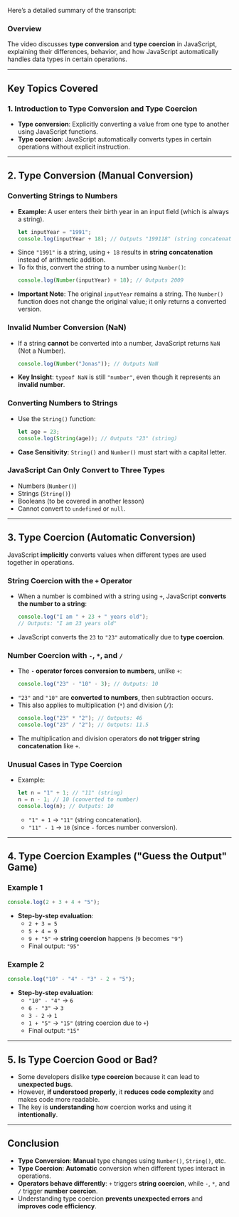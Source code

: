 Here’s a detailed summary of the transcript:

### **Overview**

The video discusses **type conversion** and **type coercion** in JavaScript, explaining their differences, behavior, and how JavaScript automatically handles data types in certain operations.

---

## **Key Topics Covered**

### **1. Introduction to Type Conversion and Type Coercion**

- **Type conversion**: Explicitly converting a value from one type to another using JavaScript functions.
- **Type coercion**: JavaScript automatically converts types in certain operations without explicit instruction.

---

## **2. Type Conversion (Manual Conversion)**

### **Converting Strings to Numbers**

- **Example:** A user enters their birth year in an input field (which is always a string).
  ```js
  let inputYear = "1991";
  console.log(inputYear + 18); // Outputs "199118" (string concatenation)
  ```
- Since `"1991"` is a string, using `+ 18` results in **string concatenation** instead of arithmetic addition.
- To fix this, convert the string to a number using `Number()`:
  ```js
  console.log(Number(inputYear) + 18); // Outputs 2009
  ```
- **Important Note**: The original `inputYear` remains a string. The `Number()` function does not change the original value; it only returns a converted version.

### **Invalid Number Conversion (NaN)**

- If a string **cannot** be converted into a number, JavaScript returns `NaN` (Not a Number).
  ```js
  console.log(Number("Jonas")); // Outputs NaN
  ```
- **Key Insight**: `typeof NaN` is still `"number"`, even though it represents an **invalid number**.

### **Converting Numbers to Strings**

- Use the `String()` function:
  ```js
  let age = 23;
  console.log(String(age)); // Outputs "23" (string)
  ```
- **Case Sensitivity**: `String()` and `Number()` must start with a capital letter.

### **JavaScript Can Only Convert to Three Types**

- Numbers (`Number()`)
- Strings (`String()`)
- Booleans (to be covered in another lesson)
- Cannot convert to `undefined` or `null`.

---

## **3. Type Coercion (Automatic Conversion)**

JavaScript **implicitly** converts values when different types are used together in operations.

### **String Coercion with the `+` Operator**

- When a number is combined with a string using `+`, JavaScript **converts the number to a string**:
  ```js
  console.log("I am " + 23 + " years old");
  // Outputs: "I am 23 years old"
  ```
- JavaScript converts the `23` to `"23"` automatically due to **type coercion**.

### **Number Coercion with `-`, `*`, and `/`**

- The **`-` operator forces conversion to numbers**, unlike `+`:
  ```js
  console.log("23" - "10" - 3); // Outputs: 10
  ```
- `"23"` and `"10"` are **converted to numbers**, then subtraction occurs.
- This also applies to multiplication (`*`) and division (`/`):
  ```js
  console.log("23" * "2"); // Outputs: 46
  console.log("23" / "2"); // Outputs: 11.5
  ```
- The multiplication and division operators **do not trigger string concatenation** like `+`.

### **Unusual Cases in Type Coercion**

- Example:
  ```js
  let n = "1" + 1; // "11" (string)
  n = n - 1; // 10 (converted to number)
  console.log(n); // Outputs: 10
  ```
  - `"1" + 1` → `"11"` (string concatenation).
  - `"11" - 1` → `10` (since `-` forces number conversion).

---

## **4. Type Coercion Examples ("Guess the Output" Game)**

### **Example 1**

```js
console.log(2 + 3 + 4 + "5");
```

- **Step-by-step evaluation**:
  - `2 + 3 = 5`
  - `5 + 4 = 9`
  - `9 + "5"` → **string coercion** happens (`9` becomes `"9"`)
  - Final output: `"95"`

### **Example 2**

```js
console.log("10" - "4" - "3" - 2 + "5");
```

- **Step-by-step evaluation**:
  - `"10" - "4"` → `6`
  - `6 - "3"` → `3`
  - `3 - 2` → `1`
  - `1 + "5"` → `"15"` (string coercion due to `+`)
  - Final output: `"15"`

---

## **5. Is Type Coercion Good or Bad?**

- Some developers dislike **type coercion** because it can lead to **unexpected bugs**.
- However, **if understood properly**, it **reduces code complexity** and makes code more readable.
- The key is **understanding** how coercion works and using it **intentionally**.

---

## **Conclusion**

- **Type Conversion**: **Manual** type changes using `Number()`, `String()`, etc.
- **Type Coercion**: **Automatic** conversion when different types interact in operations.
- **Operators behave differently**: `+` triggers **string coercion**, while `-`, `*`, and `/` trigger **number coercion**.
- Understanding type coercion **prevents unexpected errors** and **improves code efficiency**.
